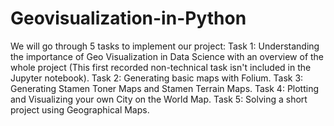 # Geovisualization-in-Python
We will go through 5 tasks to implement our project:  Task 1: Understanding the importance of Geo Visualization in Data Science with an overview of the whole project (This first recorded non-technical task isn't included in the Jupyter notebook).  Task 2: Generating basic maps with Folium.  Task 3: Generating Stamen Toner Maps and Stamen Terrain Maps.  Task 4: Plotting and Visualizing your own City on the World Map.  Task 5: Solving a short project using Geographical Maps.
